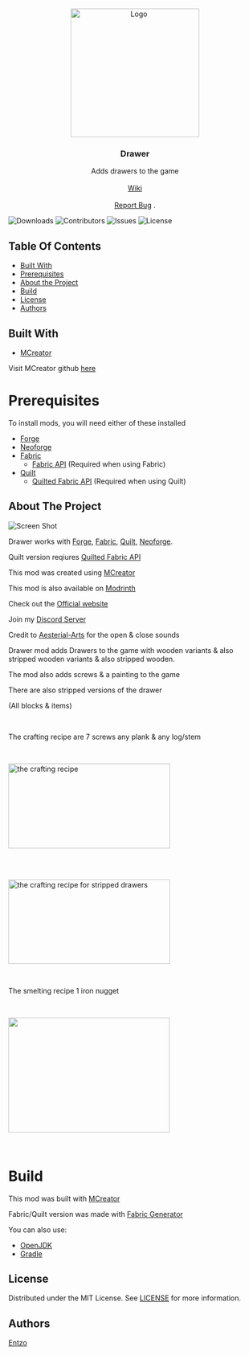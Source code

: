 
<br/>
<p align="center">
  <a href="https://github.com/EntzoMC/drawer">
    <img src="https://i.imgur.com/Vy6Xgnr.png" alt="Logo" width="256" height="256">
  </a>

  <h3 align="center">Drawer</h3>

  <p align="center">
    Adds drawers to the game
    <br/>
    <br/>
    <a href="https://github.com/EntzoMC/drawer/wiki">Wiki</a>
    <br/>
    <br/>
    <a href="https://github.com/EntzoMC/drawer/issues">Report Bug</a>
    .
  </p>
</p>

![Downloads](https://img.shields.io/github/downloads/EntzoMC/drawer/total) ![Contributors](https://img.shields.io/github/contributors/EntzoMC/drawer?color=dark-green) ![Issues](https://img.shields.io/github/issues/EntzoMC/drawer) ![License](https://img.shields.io/github/license/EntzoMC/drawer) 

## Table Of Contents

* [Built With](#built-with)
* [Prerequisites](#prerequisites)
* [About the Project](#about-the-project)
* [Build](#build)
* [License](#license)
* [Authors](#authors)

## Built With

* [MCreator](https://mcreator.net)

Visit MCreator github [here](https://github.com/MCreator/MCreator)

# Prerequisites

To install mods, you will need either of these installed 

* [Forge](https://files.minecraftforge.net/net/minecraftforge/forge/)
* [Neoforge](https://neoforged.net)
* [Fabric](https://fabricmc.net)
    * [Fabric API](https://modrinth.com/mod/fabric-api) (Required when using Fabric)
* [Quilt](https://quiltmc.org/en/) 
    * [Quilted Fabric API](https://modrinth.com/mod/qsl) (Required when using Quilt)

## About The Project

![Screen Shot](https://cdn.modrinth.com/data/MxQJZHGa/images/f2f874d811ec07b10e574d41805ad37d4344be95.png)

<p>Drawer works with <a href="https://files.minecraftforge.net/net/minecraftforge/forge/" target="_blank" rel="noopener">Forge</a>, <a href="https://fabricmc.net/" target="_blank" rel="noopener">Fabric</a>, <a href="https://quiltmc.org/en/" target="_blank" rel="noopener">Quilt</a>, <a href="https://neoforged.net/" target="_blank" rel="noopener">Neoforge</a>.</p>
<p>Quilt version reqiures <a href="https://github.com/QuiltMC/quilted-fabric-api" target="_blank" rel="noopener">Quilted Fabric API</a></p>
<p>This mod was created using <a href="https://mcreator.net/">MCreator</a></p>
<p>This mod is also available on <a href="https://modrinth.com/mod/drawer">Modrinth</a></p>
<p>Check out the <a href="https://entzomc.com/mods">Official website</a></p>
<p>Join my <a title="Discord Server" href="https://discord.gg/GChPQjPMse">Discord Server</a></p>
<p>Credit to&nbsp;<a href="https://freesound.org/people/Aesterial-Arts/" target="_blank" rel="nofollow noopener noreferrer"><u>Aesterial-Arts</u></a>&nbsp;</strong>for the open & close sounds</p>
<p>Drawer mod</strong>&nbsp;adds Drawers to the game with wooden variants & also stripped wooden variants & also stripped wooden.&nbsp;</p>
<p>The mod also adds screws & a painting to the game</p>
<p>There are also stripped versions of the drawer</p>
<p>(All blocks & items)</p>
<p>&nbsp;</p>
<p>The crafting recipe are 7 screws any plank & any log/stem</p>
<p>&nbsp;</p>
<p><img src="https://cdn.modrinth.com/data/MxQJZHGa/images/18513ba014e3a30b00d8d19f472552d8c98a052c.png" alt="the crafting recipe" width="322" height="169" /></p>
<p>&nbsp;</p>
<p>&nbsp;<br /><img src="https://cdn.modrinth.com/data/MxQJZHGa/images/d08bec94fc8a86ce50f15c0e645999568b56223d.png" alt="the crafting recipe for stripped drawers" width="322" height="168" /></p>
<p>&nbsp;</p>
<p>The smelting recipe 1 iron nugget</p>
<p>&nbsp;</p>
<p><img src="https://cdn.modrinth.com/data/MxQJZHGa/images/872567949996b9922d488cb8ba9ba555e8a07c10.png" width="321" height="229" /></p>
<p>&nbsp;</p>

# Build
This mod was built with [MCreator](https://mcreator.net) 

Fabric/Quilt version was made with [Fabric Generator](https://mcreator.net/plugin/64512/mcreator-fabric-generator)

You can also use:
* [OpenJDK](https://openjdk.org)
* [Gradle](https://gradle.org)

## License

Distributed under the MIT License. See [LICENSE](https://github.com/EntzoMC/drawer/blob/main/LICENSE) for more information.

## Authors

[Entzo](https://github.com/entzo)
